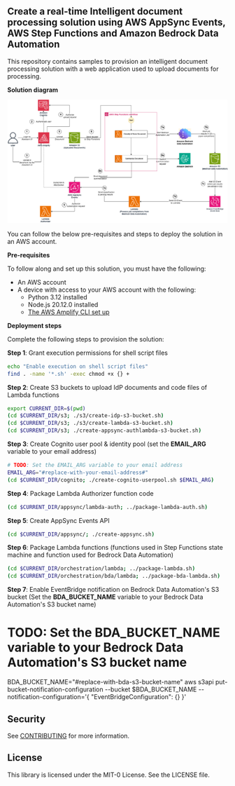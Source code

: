 ##  Create a real-time Intelligent document processing solution using AWS AppSync Events, AWS Step Functions and Amazon Bedrock Data Automation

This repository contains samples to provision an intelligent document processing solution with a web application used to upload documents for processing.

**Solution diagram**

![Solution diagram](idp-diagram.png)

You can follow the below pre-requisites and steps to deploy the solution in an AWS account.

**Pre-requisites**

To follow along and set up this solution, you must have the following:
* An AWS account
* A device with access to your AWS account with the following:
    * Python 3.12 installed
    * Node.js 20.12.0 installed
    * [The AWS Amplify CLI set up](http://docs.amplify.aws/react/start/manual-installation/)

**Deployment steps**

Complete the following steps to provision the solution:

**Step 1**: Grant execution permissions for shell script files

```bash
echo "Enable execution on shell script files"
find . -name '*.sh' -exec chmod +x {} +
```

**Step 2**: Create S3 buckets to upload IdP documents and code files of Lambda functions

```bash
export CURRENT_DIR=$(pwd)
(cd $CURRENT_DIR/s3; ./s3/create-idp-s3-bucket.sh)
(cd $CURRENT_DIR/s3; ./s3/create-lambda-s3-bucket.sh)
(cd $CURRENT_DIR/s3; ./create-appsync-authlambda-s3-bucket.sh)
```

**Step 3**: Create Cognito user pool & identity pool (set the **EMAIL_ARG** variable to your email address)

```bash
# TODO: Set the EMAIL_ARG variable to your email address 
EMAIL_ARG="#replace-with-your-email-address#"
(cd $CURRENT_DIR/cognito; ./create-cognito-userpool.sh $EMAIL_ARG)
```

**Step 4**: Package Lambda Authorizer function code

```bash
(cd $CURRENT_DIR/appsync/lambda-auth; ../package-lambda-auth.sh)
```

**Step 5**: Create AppSync Events API

```bash
(cd $CURRENT_DIR/appsync/; ./create-appsync.sh)
```

**Step 6**: Package Lambda functions (functions used in Step Functions state machine and function used for Bedrock Data Automation)

```bash
(cd $CURRENT_DIR/orchestration/lambda; ../package-lambda.sh)
(cd $CURRENT_DIR/orchestration/bda/lambda; ../package-bda-lambda.sh)
```

**Step 7**: Enable EventBridge notification on Bedrock Data Automation's S3 bucket (Set the **BDA_BUCKET_NAME** variable to your Bedrock Data Automation's S3 bucket name)

# TODO: Set the BDA_BUCKET_NAME variable to your Bedrock Data Automation's S3 bucket name
BDA_BUCKET_NAME="#replace-with-bda-s3-bucket-name"
aws s3api put-bucket-notification-configuration --bucket $BDA_BUCKET_NAME --notification-configuration='{ "EventBridgeConfiguration": {} }'


## Security

See [CONTRIBUTING](CONTRIBUTING.md#security-issue-notifications) for more information.

## License

This library is licensed under the MIT-0 License. See the LICENSE file.

